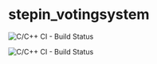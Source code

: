 # stepin_votingsystem
![C/C++ CI - Build Status](https://www.code-inspector.com/project/28099//score/svg)

![C/C++ CI - Build Status](https://www.code-inspector.com/project/28099//status/svg)
